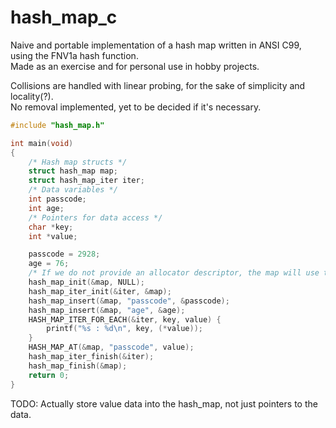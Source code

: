 # hash_map_c
Naive and portable implementation of a hash map written in ANSI C99, using the FNV1a hash function.</br>
Made as an exercise and for personal use in hobby projects.

Collisions are handled with linear probing, for the sake of simplicity and locality(?).</br>
No removal implemented, yet to be decided if it's necessary.

```c
#include "hash_map.h"

int main(void)
{
	/* Hash map structs */
	struct hash_map map;
	struct hash_map_iter iter;
	/* Data variables */
	int passcode;
	int age;
	/* Pointers for data access */
	char *key;
	int *value;

	passcode = 2928;
	age = 76;
	/* If we do not provide an allocator descriptor, the map will use the standard library. */
	hash_map_init(&map, NULL);
	hash_map_iter_init(&iter, &map);
	hash_map_insert(&map, "passcode", &passcode);
	hash_map_insert(&map, "age", &age);
	HASH_MAP_ITER_FOR_EACH(&iter, key, value) {
		printf("%s : %d\n", key, (*value));
	}
	HASH_MAP_AT(&map, "passcode", value);
	hash_map_iter_finish(&iter);
	hash_map_finish(&map);
	return 0;
}
```
TODO: Actually store value data into the hash_map, not just pointers to the data.
